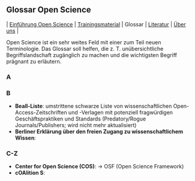 

## Glossar Open Science

\| [Einführung Open Science](./) \| [Trainingsmaterial](./training) \| Glossar \| [Literatur](./literatur) \| [Über uns](./about) \|

Open Science ist ein sehr weites Feld mit einer zum Teil neuen Terminologie. Das Glossar soll helfen, die z.&nbsp;T. unübersichtliche Begriffslandschaft zugänglich zu machen und die wichtigsten Begriff prägnant zu erläutern.

### A

  
### B
* __Beall-Liste__: umstrittene schwarze Liste von wissenschaftlichen Open-Access-Zeitschriften und -Verlagen mit potenziell fragwürdigen Geschäftspraktiken und Standards (Predatory/Rogue Journals/Publishers; wird nicht mehr aktualisiert)
* __Berliner Erklärung über den freien Zugang zu wissenschaftlichem Wissen__: 

### C-Z
* __Center for Open Science (COS)__: → OSF (Open Science Framework)
* __cOAlition S__: 
